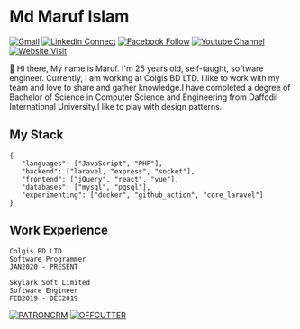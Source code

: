 # Md Maruf Islam

[![Gmail](https://img.shields.io/badge/%20-Send%20Mail-black?color=14171A&labelColor=ef5350&logo=gmail&logoColor=ffffff)](mailto:maruf4426@diu.edu.bd)
[![LinkedIn Connect](https://img.shields.io/badge/%20-Connect-black?color=14171A&labelColor=0077b5&logo=linkedin&logoColor=ffffff)](https://www.linkedin.com/in/islammaruf/)
[![Facebook Follow](https://img.shields.io/badge/%20-Connect-black?color=14171A&labelColor=4267b2&logo=facebook&logoColor=ffffff)](https://www.facebook.com/islammaruf7424/)
[![Youtube Channel](https://img.shields.io/badge/%20-Channel-black?color=14171A&labelColor=c53929&logo=youtube&logoColor=ffffff)](https://www.youtube.com/channel/UCLMGSasSxHmrEmu5LcL9AMA)
[![Website Visit](https://img.shields.io/badge/%20-Website-black?color=14171A&labelColor=45B39D&logo=drone&logoColor=ffffff)](https://islammaruf.github.io/)

:wave: Hi there, My name is Maruf. I'm 25 years old, self-taught, software engineer. Currently, I am working at Colgis BD LTD. I like to work with my team and love to share and gather knowledge.I have completed a degree of Bachelor of Science in Computer Science and Engineering from Daffodil International University.I like to play with design patterns.
## My Stack

```
{
   "languages": ["JavaScript", "PHP"],
   "backend": ["laravel, "express", "socket"],
   "frontend": ["jQuery", "react", "vue"],
   "databases": ["mysql", "pgsql"],
   "experimenting": ["docker", "github_action", "core_laravel"]
}
```
## Work Experience
```
Colgis BD LTD 
Software Programmer 
JAN2020 - PRESENT 

```
```
Skylark Soft Limited 
Software Engineer 
FEB2019 - DEC2019 
```
[![PATRONCRM](https://img.shields.io/badge/%20-Patron%20CRM-black?color=14171A&labelColor=5f4b8b&logo=drone&logoColor=ffffff)](https://codecanyon.net/item/patron-crm-laravel-customer-relationship-management/25171673)
[![OFFCUTTER](https://img.shields.io/badge/%20-OffCutter-black?color=14171A&labelColor=407DFF&logo=drone&logoColor=ffffff)](http://offcutter.com/)
